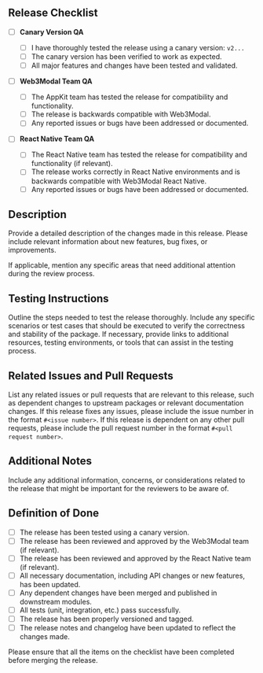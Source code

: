 ## Release Checklist

- [ ] **Canary Version QA**

  - [ ] I have thoroughly tested the release using a canary version: `v2...`
  - [ ] The canary version has been verified to work as expected.
  - [ ] All major features and changes have been tested and validated.

- [ ] **Web3Modal Team QA**

  - [ ] The AppKit team has tested the release for compatibility and functionality.
  - [ ] The release is backwards compatible with Web3Modal.
  - [ ] Any reported issues or bugs have been addressed or documented.

- [ ] **React Native Team QA**

  - [ ] The React Native team has tested the release for compatibility and functionality (if relevant).
  - [ ] The release works correctly in React Native environments and is backwards compatible with Web3Modal React Native.
  - [ ] Any reported issues or bugs have been addressed or documented.

## Description

Provide a detailed description of the changes made in this release. Please include relevant information about new features, bug fixes, or improvements.

If applicable, mention any specific areas that need additional attention during the review process.

## Testing Instructions

Outline the steps needed to test the release thoroughly. Include any specific scenarios or test cases that should be executed to verify the correctness and stability of the package. If necessary, provide links to additional resources, testing environments, or tools that can assist in the testing process.

## Related Issues and Pull Requests

List any related issues or pull requests that are relevant to this release, such as dependent changes to upstream packages or relevant documentation changes. If this release fixes any issues, please include the issue number in the format `#<issue number>`. If this release is dependent on any other pull requests, please include the pull request number in the format `#<pull request number>`.

## Additional Notes

Include any additional information, concerns, or considerations related to the release that might be important for the reviewers to be aware of.

## Definition of Done

- [ ] The release has been tested using a canary version.
- [ ] The release has been reviewed and approved by the Web3Modal team (if relevant).
- [ ] The release has been reviewed and approved by the React Native team (if relevant).
- [ ] All necessary documentation, including API changes or new features, has been updated.
- [ ] Any dependent changes have been merged and published in downstream modules.
- [ ] All tests (unit, integration, etc.) pass successfully.
- [ ] The release has been properly versioned and tagged.
- [ ] The release notes and changelog have been updated to reflect the changes made.

Please ensure that all the items on the checklist have been completed before merging the release.
